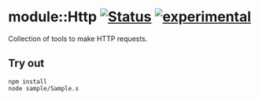 
# module::Http  [![Status](https://github.com/Wandalen/wHttp/workflows/Publish/badge.svg)](https://github.com/Wandalen/wHttp/actions?query=workflow%3APublish) [![experimental](https://img.shields.io/badge/stability-experimental-orange.svg)](https://github.com/emersion/stability-badges#experimental)

Collection of tools to make HTTP requests.

## Try out
```
npm install
node sample/Sample.s
```
